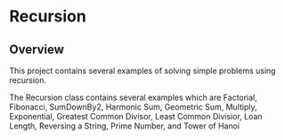 # Recursion

Overview 
------------
This project contains several examples of solving simple problems using recursion. 

The Recursion class contains several examples which are Factorial, Fibonacci, SumDownBy2, Harmonic Sum, Geometric
Sum, Multiply, Exponential, Greatest Common Divisor, Least Common Divisior,
Loan Length, Reversing a String, Prime Number, and Tower of Hanoi
